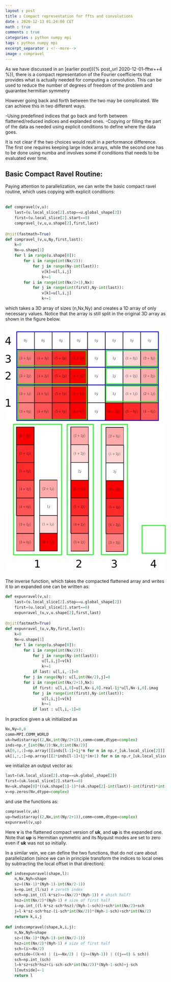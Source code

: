```yaml
---
layout : post
title : Compact representation for ffts and convolutions
date : 2020-12-13 01:24:00 CET
math : true
comments : true
categories : python numpy mpi
tags : python numpy mpi
excerpt_separator : <!--more-->
image : compravel
---
```


As we have discussed in an [earlier post]({% post_url 2020-12-01-fftw++4 %}), there is a compact representation of the Fourier coefficients that provides what is actually needed for computing a convolution. This can be used to reduce the number of degrees of freedom of the problem and guarantee hermitian symmetry

However going back and forth between the two may be complicated. We can achieve this in two different ways.

<!--more-->

-Using predefined indices that go back and forth between flattened/reduced indices and explanded ones.
-Copying or filling the part of the data as needed using explicit conditions to define where the data goes.

It is not clear if the two choices would reult in a performance difference. The first one requires keeping large index arrays, while the second one has to be done using numba and involves some if conditions that needs to be evaluated ever time.

## Basic Compact Ravel Routine:

Paying attention to parallelization, we can write the basic compact ravel routine, which uses copying with explicit conditions:

```py

def compravel(v,u):
    last=(u.local_slice[2].stop==u.global_shape[2])
    first=(u.local_slice[2].start==0)
    compravel_(v,u,u.shape[2],first,last)

@njit(fastmath=True)
def compravel_(v,u,Ny,first,last):
    k=0
    Nx=u.shape[1]
    for l in range(u.shape[0]):
        for i in range(int(Nx/2)):
            for j in range(Ny-int(last)):
                v[k]=u[l,i,j]
                k+=1
        for i in range(int(Nx/2+1),Nx):
            for j in range(int(first),Ny-int(last)):
                v[k]=u[l,i,j]
                k+=1
```

which takes a 3D array of sizes (n,Nx,Ny) and creates a 1D array of only necessary values. Notice that the array is still split in the original 3D array as shown in the figure below.

[![compravel](/assets/images/compravel.svg)](/assets/images/compravel.svg)

The inverse function, which takes the compacted flattened array and writes it to an expanded one can be written as:

```py
def expunravel(v,u):
    last=(u.local_slice[2].stop==u.global_shape[2])
    first=(u.local_slice[2].start==0)
    expunravel_(u,v,u.shape[2],first,last)

@njit(fastmath=True)
def expunravel_(u,v,Ny,first,last):
    k=0
    Nx=u.shape[1]
    for l in range(u.shape[0]):
        for i in range(int(Nx/2)):
            for j in range(Ny-int(last)):
                u[l,i,j]=v[k]
                k+=1
            if last: u[l,i,-1]=0
        for j in range(Ny): u[l,int(Nx/2),j]=0
        for i in range(int(Nx/2+1),Nx):
            if first: u[l,i,0]=u[l,Nx-i,0].real-1j*u[l,Nx-i,0].imag
            for j in range(int(first),Ny-int(last)):
                u[l,i,j]=v[k]
                k+=1
            if last : u[l,i,-1]=0
```

In practice given a uk initialized as

```py
Nx,Ny=8,8
comm=MPI.COMM_WORLD
uk=hwdistarray((2,Nx,int(Ny/2+1)),comm=comm,dtype=complex)
inds=np.r_[int(Nx/2):Nx,0:int(Nx/2)]
uk[0,:,:]=np.array([[inds[l-1]+1j*m for m in np.r_[uk.local_slice[2]]] for l in np.r_[uk.local_slice[1]]])
uk[1,:,:]=np.array([[2*inds[l-1]+1j*(m+1) for m in np.r_[uk.local_slice[2]]] for l in np.r_[uk.local_slice[1]]])
```

we initialize an output vector as:
```py
last=(uk.local_slice[2].stop==uk.global_shape[2])
first=(uk.local_slice[2].start==0)
Nv=uk.shape[0]*((uk.shape[1]-1)*(uk.shape[2]-int(last))-int(first)*int(Nx/2-1))
v=np.zeros(Nv,dtype=complex)
```

and use the functions as:

```py
compravel(v,uk)
up=hwdistarray((2,Nx,int(Ny/2+1)),comm=comm,dtype=complex)
expunravel(v,up)
```

Here **v** is the flattened compact version of **uk**, and **up** is the expanded one. Note that **up** is Hermitian symmetric and its Nyquist modes are set to zero even if **uk** was not so initially.

In a similar vein, we can define the two functions, that do not care about parallelization (since we can in principle transform the indices to local ones by subtracting the local offset in that direction):

```py
def indsexpunravel(shape,l):
    n,Nx,Nyh=shape
    sz=((Nx-1)*(Nyh-1)-int(Nx/2-1))
    k=np.int_(l/sz) # zeroth index
    sch=np.int_((l-k*sz)>=(Nx/2)*(Nyh-1)) # which half?
    hsz=int(Nx/2)*(Nyh-1) # size of first half
    i=np.int_((l-k*sz-sch*hsz)/(Nyh-1-sch))+sch*int(Nx/2)+sch
    j=l-k*sz-sch*hsz-(i-sch*int(Nx/2))*(Nyh-1-sch)+sch*int(Nx/2)
    return k,i,j

def indscompravel(shape,k,i,j):
    n,Nx,Nyh=shape
    sz=((Nx-1)*(Nyh-1)-int(Nx/2-1))
    hsz=int(Nx/2)*(Nyh-1) # size of first half
    sch=(i>=Nx/2)
    outside=((k>n) | (i==Nx/2) | (j>=(Nyh-1)) | ((j==0) & sch))
    sch=np.int_(sch)
    l=k*sz+sch*hsz+(i-sch-sch*int(Nx/2))*(Nyh-1-sch)+j-sch
    l[outside]=-1
    return l
```
